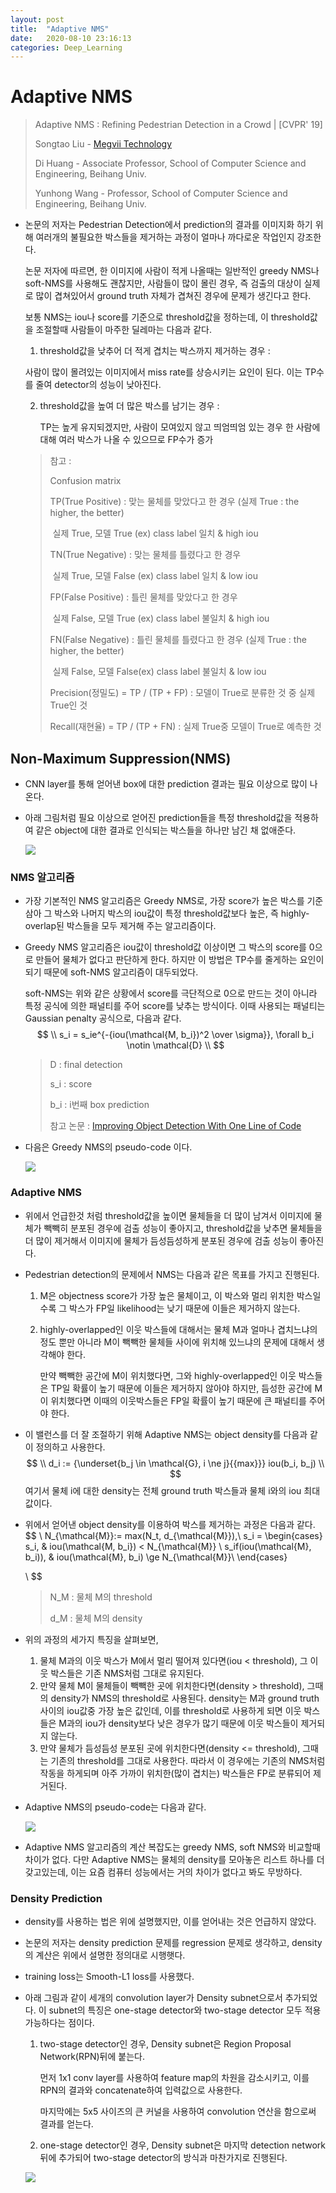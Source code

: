 ```yaml
---
layout: post
title:  "Adaptive NMS"
date:   2020-08-10 23:16:13
categories: Deep_Learning
---
```




# Adaptive NMS

> Adaptive NMS : Refining Pedestrian Detection in a Crowd | [CVPR' 19]
>
> Songtao Liu - [Megvii Technology](https://www.google.com/search?source=hp&ei=5jExX-WdJJe7wAPsjb3ABQ&q=Megvii+Technology&oq=Megvii+Technology&gs_lcp=CgZwc3ktYWIQAzICCAAyAggAMgQIABAeMgQIABAeMgQIABAeMgQIABAeMgQIABAeMgQIABAeMgQIABAeMgQIABAeUPwBWPwBYNsDaABwAHgAgAGPAYgBjwGSAQMwLjGYAQCgAQKgAQGqAQdnd3Mtd2l6&sclient=psy-ab&ved=0ahUKEwjlqLO9xpDrAhWXHXAKHexGD1gQ4dUDCAc&uact=5)
>
> Di Huang - Associate Professor, School of Computer Science and Engineering, Beihang Univ.
>
> Yunhong Wang - Professor, School of Computer Science and Engineering, Beihang Univ.

- 논문의 저자는 Pedestrian Detection에서 prediction의 결과를 이미지화 하기 위해 여러개의 불필요한 박스들을 제거하는 과정이 얼마나 까다로운 작업인지 강조한다.

  논문 저자에 따르면, 한 이미지에 사람이 적게 나올때는 일반적인 greedy NMS나 soft-NMS를 사용해도 괜찮지만, 사람들이 많이 몰린 경우, 즉 검출의 대상이 실제로 많이 겹쳐있어서 ground truth 자체가 겹쳐진 경우에 문제가 생긴다고 한다.

  보통 NMS는 iou나 score를 기준으로 threshold값을 정하는데, 이 threshold값을 조절할때 사람들이 마주한 딜레마는 다음과 같다.

  1.  threshold값을 낮추어 더 적게 겹치는 박스까지 제거하는 경우 : 

     사람이 많이 몰려있는 이미지에서 miss rate를 상승시키는 요인이 된다. 이는 TP수를 줄여 detector의 성능이 낮아진다.

  2. threshold값을 높여 더 많은 박스를 남기는 경우 : 

     TP는 높게 유지되겠지만, 사람이 모여있지 않고 띄엄띄엄 있는 경우 한 사람에 대해 여러 박스가 나올 수 있으므로 FP수가 증가

  > 참고 : 
  >
  > Confusion matrix
  >
  > TP(True Positive) : 맞는 물체를 맞았다고 한 경우 (실제 True : the higher, the better)
  >
  > ​								 실제 True, 모델 True (ex) class label 일치 & high iou
  >
  > TN(True Negative) : 맞는 물체를 틀렸다고 한 경우 
  >
  > ​								 실제 True, 모델 False (ex) class label 일치 & low iou
  >
  > FP(False Positive) : 틀린 물체를 맞았다고 한 경우 
  >
  > ​								 실제 False, 모델 True (ex) class label 불일치 & high iou
  >
  > FN(False Negative) : 틀린 물체를 틀렸다고 한 경우 (실제 True : the higher, the better)
  >
  > ​								 실제 False, 모델 False(ex) class label 불일치 & low iou
  >
  > Precision(정밀도) = TP / (TP + FP) : 모델이 True로 분류한 것 중 실제 True인 것
  >
  > Recall(재현율) = TP / (TP + FN) : 실제 True중 모델이 True로 예측한 것 



## Non-Maximum Suppression(NMS)

- CNN layer를 통해 얻어낸 box에 대한 prediction 결과는 필요 이상으로 많이 나온다.

- 아래 그림처럼 필요 이상으로 얻어진 prediction들을 특정 threshold값을 적용하여 같은 object에 대한 결과로 인식되는 박스들을 하나만 남긴 채 없애준다.

  ![](https://raw.githubusercontent.com/Jonsuff/jonnote/master/images/adaptiveNMS/nms_img.png)



### NMS 알고리즘

- 가장 기본적인 NMS 알고리즘은 Greedy NMS로, 가장 score가 높은 박스를 기준삼아 그 박스와 나머지 박스의 iou값이 특정 threshold값보다 높은, 즉 highly-overlap된 박스들을 모두 제거해 주는 알고리즘이다.

- Greedy NMS 알고리즘은 iou값이 threshold값 이상이면 그 박스의 score를 0으로 만들어 물체가 없다고 판단하게 한다. 하지만 이 방법은 TP수를 줄게하는 요인이 되기 때문에 soft-NMS 알고리즘이 대두되었다.

  soft-NMS는 위와 같은 상황에서 score를 극단적으로 0으로 만드는 것이 아니라 특정 공식에 의한 패널티를 주어 score를 낮추는 방식이다. 이때 사용되는 패널티는 Gaussian penalty 공식으로, 다음과 같다.
  $$
  \\
  s_i = s_ie^{-{iou(\mathcal{M, b_i})^2 \over \sigma}}, \forall b_i \notin \mathcal{D}
  \\
  $$

  > D : final detection
  >
  > s_i : score
  >
  > b_i : i번째 box prediction
  >
  > 참고 논문 : [Improving Object Detection With One Line of Code](https://arxiv.org/pdf/1704.04503.pdf)

- 다음은 Greedy NMS의 pseudo-code 이다.

  ![](https://raw.githubusercontent.com/Jonsuff/jonnote/master/images/adaptiveNMS/NMS_pseudo.png)



### Adaptive NMS

- 위에서 언급한것 처럼 threshold값을 높이면 물체들을 더 많이 남겨서 이미지에 물체가 빽빽히 분포된 경우에 검출 성능이 좋아지고, threshold값을 낮추면 물체들을 더 많이 제거해서 이미지에 물체가 듬성듬성하게 분포된 경우에 검출 성능이 좋아진다. 

- Pedestrian detection의 문제에서 NMS는 다음과 같은 목표를 가지고 진행된다.

  1. M은 objectness score가 가장 높은 물체이고, 이 박스와 멀리 위치한 박스일수록 그 박스가 FP일 likelihood는 낮기 때문에 이들은 제거하지 않는다.

  2. highly-overlapped인 이웃 박스들에 대해서는 물체 M과 얼마나 겹치느냐의 정도 뿐만 아니라 M이 빽빽한 물체들 사이에 위치해 있느냐의 문제에 대해서 생각해야 한다.

     만약 빽빽한 공간에 M이 위치했다면, 그와 highly-overlapped인 이웃 박스들은 TP일 확률이 높기 때문에 이들은 제거하지 않아야 하지만, 듬성한 공간에 M이 위치했다면 이때의 이웃박스들은 FP일 확률이 높기 때문에 큰 패널티를 주어야 한다.

- 이 밸런스를 더 잘 조절하기 위해 Adaptive NMS는 object density를 다음과 같이 정의하고 사용한다.
  $$
  \\
  d_i := {\underset{b_j \in \mathcal{G}, i \ne j}{{max}}} iou(b_i, b_j)
  \\
  $$
  여기서 물체 i에 대한 density는 전체 ground truth 박스들과 물체 i와의 iou 최대값이다. 

- 위에서 얻어낸 object density를 이용하여 박스를 제거하는 과정은 다음과 같다.
  $$
  \\
  N_{\mathcal{M}}:= max(N_t, d_{\mathcal{M}}),\\
  s_i = \begin{cases}
  s_i, & iou(\mathcal{M, b_i}) < N_{\mathcal{M}} \\
  s_if(iou(\mathcal{M}, b_i)), & iou(\mathcal{M}, b_i) \ge N_{\mathcal{M}}\\
  \end{cases}
  
  \\
  $$

  > N_M : 물체 M의 threshold
  >
  > d_M : 물체 M의 density

- 위의 과정의 세가지 특징을 살펴보면,

  1. 물체 M과의 이웃 박스가 M에서 멀리 떨어져 있다면(iou < threshold), 그 이웃 박스들은 기존 NMS처럼 그대로 유지된다.
  2. 만약 물체 M이 물체들이 빽빽한 곳에 위치한다면(density > threshold), 그때의 density가 NMS의 threshold로 사용된다. density는 M과 ground truth 사이의 iou값중 가장 높은 값인데, 이를 threshold로 사용하게 되면 이웃 박스들은 M과의 iou가 density보다 낮은 경우가 많기 때문에 이웃 박스들이 제거되지 않는다.
  3. 만약 물체가 듬성듬성 분포된 곳에 위치한다면(density <= threshold), 그때는 기존의 threshold를 그대로 사용한다. 따라서 이 경우에는 기존의 NMS처럼 작동을 하게되며 아주 가까이 위치한(많이 겹치는) 박스들은 FP로 분류되어 제거된다.

- Adaptive NMS의 pseudo-code는 다음과 같다.

  ![](https://raw.githubusercontent.com/Jonsuff/jonnote/master/images/adaptiveNMS/Adaptive_NMS_pseudo.png)

- Adaptive NMS 알고리즘의 계산 복잡도는 greedy NMS, soft NMS와 비교할때 차이가 없다. 다만 Adaptive NMS는 물체의 density를 모아놓은 리스트 하나를 더 갖고있는데, 이는 요즘 컴퓨터 성능에서는 거의 차이가 없다고 봐도 무방하다. 



### Density Prediction

- density를 사용하는 법은 위에 설명했지만, 이를 얻어내는 것은 언급하지 않았다.

- 논문의 저자는 density prediction 문제를 regression 문제로 생각하고, density의 계산은 위에서 설명한 정의대로 시행햇다.

- training loss는 Smooth-L1 loss를 사용했다.

- 아래 그림과 같이 세개의 convolution layer가 Density subnet으로서 추가되었다. 이 subnet의 특징은 one-stage detector와 two-stage detector 모두 적용 가능하다는 점이다.

  1. two-stage detector인 경우, Density subnet은 Region Proposal Network(RPN)뒤에 붙는다.

     먼저 1x1 conv layer를 사용하여 feature map의 차원을 감소시키고, 이를 RPN의 결과와 concatenate하여 입력값으로 사용한다.

     마지막에는 5x5 사이즈의 큰 커널을 사용하여 convolution 연산을 함으로써 결과를 얻는다.

  2. one-stage detector인 경우, Density subnet은 마지막 detection network 뒤에 추가되어 two-stage detector의 방식과 마찬가지로 진행된다.

  ![](https://raw.githubusercontent.com/Jonsuff/jonnote/master/images/adaptiveNMS/density_subnet.png)

